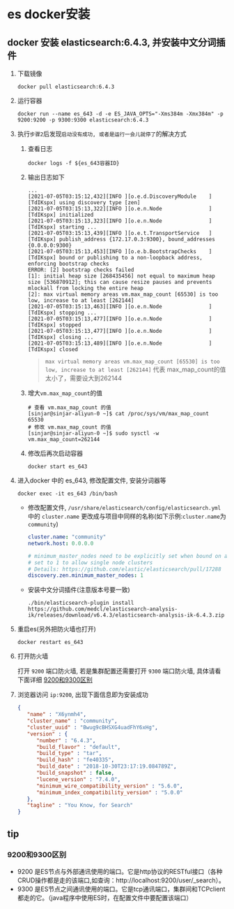# es docker安装

## docker 安装 elasticsearch:6.4.3, 并安装中文分词插件

1. 下载镜像

   ```shell
   docker pull elasticsearch:6.4.3
   ```

2. 运行容器

   ```shell
   docker run --name es_643 -d -e ES_JAVA_OPTS="-Xms384m -Xmx384m" -p 9200:9200 -p 9300:9300 elasticsearch:6.4.3
   ```

3. 执行`步骤2`后发现`启动没有成功, 或者是运行一会儿就停了`的解决方式

   1. 查看日志

      ```shell
      docker logs -f ${es_643容器ID}
      ```

   2. 输出日志如下

      ```log
      ...
      [2021-07-05T03:15:12,432][INFO ][o.e.d.DiscoveryModule    ] [TdIKspx] using discovery type [zen]
      [2021-07-05T03:15:13,322][INFO ][o.e.n.Node               ] [TdIKspx] initialized
      [2021-07-05T03:15:13,323][INFO ][o.e.n.Node               ] [TdIKspx] starting ...
      [2021-07-05T03:15:13,439][INFO ][o.e.t.TransportService   ] [TdIKspx] publish_address {172.17.0.3:9300}, bound_addresses {0.0.0.0:9300}
      [2021-07-05T03:15:13,453][INFO ][o.e.b.BootstrapChecks    ] [TdIKspx] bound or publishing to a non-loopback address, enforcing bootstrap checks
      ERROR: [2] bootstrap checks failed
      [1]: initial heap size [268435456] not equal to maximum heap size [536870912]; this can cause resize pauses and prevents mlockall from locking the entire heap
      [2]: max virtual memory areas vm.max_map_count [65530] is too low, increase to at least [262144]
      [2021-07-05T03:15:13,463][INFO ][o.e.n.Node               ] [TdIKspx] stopping ...
      [2021-07-05T03:15:13,477][INFO ][o.e.n.Node               ] [TdIKspx] stopped
      [2021-07-05T03:15:13,477][INFO ][o.e.n.Node               ] [TdIKspx] closing ...
      [2021-07-05T03:15:13,489][INFO ][o.e.n.Node               ] [TdIKspx] closed
      ```

      > `max virtual memory areas vm.max_map_count [65530] is too low, increase to at least [262144]` 代表 max_map_count的值太小了，需要设大到262144

   3. 增大`vm.max_map_count`的值

      ```shell
      # 查看 vm.max_map_count 的值
      [sinjar@sinjar-aliyun-0 ~]$ cat /proc/sys/vm/max_map_count 
      65530
      # 修改 vm.max_map_count 的值
      [sinjar@sinjar-aliyun-0 ~]$ sudo sysctl -w vm.max_map_count=262144
      ```

   4. 修改后再次启动容器

      `docker start es_643`

4. 进入docker 中的 es_643, 修改配置文件, 安装分词器等

   ```shell
   docker exec -it es_643 /bin/bash
   ```

   - 修改配置文件, `/usr/share/elasticsearch/config/elasticsearch.yml`中的 `cluster.name` 更改成与项目中同样的名称(如下示例:`cluster.name`为`community`)

      ```yml
      cluster.name: "community"
      network.host: 0.0.0.0

      # minimum_master_nodes need to be explicitly set when bound on a public IP
      # set to 1 to allow single node clusters
      # Details: https://github.com/elastic/elasticsearch/pull/17288
      discovery.zen.minimum_master_nodes: 1
      ```

   - 安装中文分词插件(注意版本号要一致)

      ```shell
      ./bin/elasticsearch-plugin install https://github.com/medcl/elasticsearch-analysis-ik/releases/download/v6.4.3/elasticsearch-analysis-ik-6.4.3.zip
      ```

5. 重启es(另外把防火墙也打开)

   ```
   docker restart es_643
   ```

6. 打开防火墙

   打开 `9200` 端口防火墙, 若是集群配置还需要打开 `9300` 端口防火墙, 具体请看下面详细 [9200和9300区别](#9200和9300区别)

7. 浏览器访问 `ip:9200`, 出现下面信息即为安装成功

   ```json
   {
      "name" : "X6ynmh4",
      "cluster_name" : "community",
      "cluster_uuid" : "Bwug9cBHSXG4uadFhY6xHg",
      "version" : {
         "number" : "6.4.3",
         "build_flavor" : "default",
         "build_type" : "tar",
         "build_hash" : "fe40335",
         "build_date" : "2018-10-30T23:17:19.084789Z",
         "build_snapshot" : false,
         "lucene_version" : "7.4.0",
         "minimum_wire_compatibility_version" : "5.6.0",
         "minimum_index_compatibility_version" : "5.0.0"
      },
      "tagline" : "You Know, for Search"
   }
   ```

## tip

### 9200和9300区别

- 9200 是ES节点与外部通讯使用的端口。它是http协议的RESTful接口（各种CRUD操作都是走的该端口,如查询：http://localhost:9200/user/_search）。
- 9300 是ES节点之间通讯使用的端口。它是tcp通讯端口，集群间和TCPclient都走的它。（java程序中使用ES时，在配置文件中要配置该端口）
